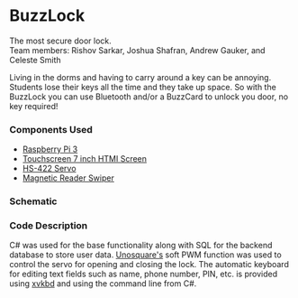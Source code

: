 # BuzzLock
The most secure door lock. <br/>
Team members: Rishov Sarkar, Joshua Shafran, Andrew Gauker, and Celeste Smith

Living in the dorms and having to carry around a key can be annoying. Students lose their keys all the time and they take up space. So with the BuzzLock you can use Bluetooth and/or a BuzzCard to unlock you door, no key required!

<H3> Components Used </H3>
 <ul>
  <li> <a href="https://www.raspberrypi.org/products/raspberry-pi-3-model-b/">Raspberry Pi 3</a></li>
 <li> <a href="https://www.adafruit.com/product/2407">Touchscreen 7 inch HTMI Screen</a></li>
  <li> <a href="https://www.sparkfun.com/products/11884">HS-422 Servo</a></li>
  <li><a href="https://www.amazon.com/2xhome-Magnetic-Registry-Register-Quickbook/dp/B00E85TH9I/ref=sr_1_10?crid=UIZM18I37O7M&keywords=magstripe%2Breader&qid=1584997590&sprefix=%2Caps%2C227&sr=8-10&th=1">Magnetic Reader Swiper</a></li>
</ul> 

<H3> Schematic </H3>

<H3> Code Description </H3>

C# was used for the base functionality along with SQL for the backend database to store user data. <a href = "https://unosquare.github.io/raspberryio/">Unosquare's</a> soft PWM function was used to control the servo for opening and closing the lock.  The automatic keyboard for editing text fields such as name, phone number, PIN, etc. is provided using <a href="http://t-sato.in.coocan.jp/xvkbd/">xvkbd</a> and using the command line from C#.  
